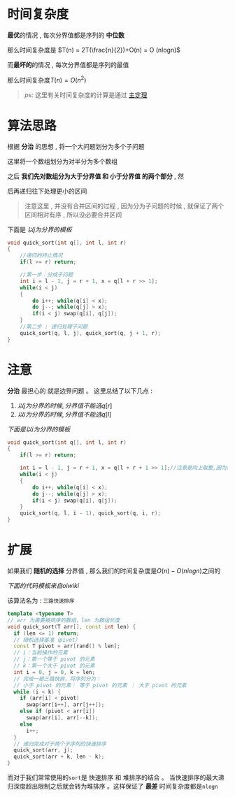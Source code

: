 # 时间复杂度

 **最优**的情况 ,  每次分界值都是序列的 **中位数** 

 那么时间复杂度是 $T(n) = 2T(\frac{n}{2})+O(n) = O (nlogn)$

 
 而**最坏的**的情况 ,  每次分界值都是序列的最值 
 
 那么时间复杂度$T(n) = O(n^2)$

  > $ps :$ 这里有关时间复杂度的计算是通过 [主定理](../%E6%9D%82%E9%A1%B9/%E4%B8%BB%E5%AE%9A%E7%90%86.md)




# 算法思路

根据 **分治** 的思想 , 将一个大问题划分为多个子问题

这里将一个数组划分为对半分为多个数组 

 之后 **我们先对数组分为大于分界值 和 小于分界值 的两个部分** , 然
 
 后再递归往下处理更小的区间

 > 注意这里 , 并没有合并区间的过程 ,  因为分为子问题的时候 , 就保证了两个区间相对有序 , 所以没必要合并区间


下面是 $以j为分界的模板$

```cpp
void quick_sort(int q[], int l, int r)
{
    //递归的终止情况
    if(l >= r) return;

    //第一步：分成子问题
    int i = l - 1, j = r + 1, x = q[l + r >> 1];
    while(i < j)
    {
        do i++; while(q[i] < x);
        do j--; while(q[j] > x);
        if(i < j) swap(q[i], q[j]);
    }
    //第二步 : 递归处理子问题
    quick_sort(q, l, j), quick_sort(q, j + 1, r);
}

```

# 注意

**分治** 最担心的 就是边界问题 。 这里总结了以下几点  :

1. $以j为分界的时候 ,分界值不能选q[r]$
2. $以i为分界的时候 ,分界值不能选q[l]$


$下面是以i为分界的模板$
```cpp
void quick_sort(int q[], int l, int r)
{
    if(l >= r) return;

    int i = l - 1, j = r + 1, x = q[l + r + 1 >> 1];//注意是向上取整,因为向下取整可能使得x取到q[l]
    while(i < j)
    {
        do i++; while(q[i] < x);
        do j--; while(q[j] > x);
        if(i < j) swap(q[i], q[j]);
    }
    quick_sort(q, l, i - 1), quick_sort(q, i, r);
}

```

# 扩展

如果我们 **随机的选择** 分界值 , 那么我们的时间复杂度是$O(n) - O(nlogn)$之间的

$下面的代码模板来自oiwiki$

该算法名为 : ``三路快速排序``
```cpp
template <typename T>
// arr 为需要被排序的数组，len 为数组长度
void quick_sort(T arr[], const int len) {
  if (len <= 1) return;
  // 随机选择基准（pivot）
  const T pivot = arr[rand() % len];
  // i：当前操作的元素
  // j：第一个等于 pivot 的元素
  // k：第一个大于 pivot 的元素
  int i = 0, j = 0, k = len;
  // 完成一趟三路快排，将序列分为：
  // 小于 pivot 的元素｜ 等于 pivot 的元素 ｜ 大于 pivot 的元素
  while (i < k) {
    if (arr[i] < pivot)
      swap(arr[i++], arr[j++]);
    else if (pivot < arr[i])
      swap(arr[i], arr[--k]);
    else
      i++;
  }
  // 递归完成对于两个子序列的快速排序
  quick_sort(arr, j);
  quick_sort(arr + k, len - k);
}
```

而对于我们常常使用的``sort``是 快速排序 和 堆排序的结合 。 当快速排序的最大递归深度超出限制之后就会转为堆排序 。这样保证了 **最差** 时间复杂度都是``nlogn``